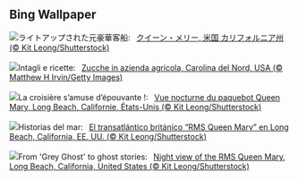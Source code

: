 ## Bing Wallpaper
![](https://www.bing.com/th?id=OHR.QueenMary_JA-JP3893109028_UHD.jpg&w=1000)ライトアップされた元豪華客船:&nbsp;&ensp;[クイーン・メリー, 米国 カリフォルニア州 (© Kit Leong/Shutterstock)](https://www.bing.com/th?id=OHR.QueenMary_JA-JP3893109028_UHD.jpg)
<br><br/>
![](https://www.bing.com/th?id=OHR.PumpkinFarm_IT-IT9478392413_UHD.jpg&w=1000)Intagli e ricette:&nbsp;&ensp;[Zucche in azienda agricola, Carolina del Nord, USA (© Matthew H Irvin/Getty Images)](https://www.bing.com/th?id=OHR.PumpkinFarm_IT-IT9478392413_UHD.jpg)
<br><br/>
![](https://www.bing.com/th?id=OHR.QueenMary_FR-FR8887233581_UHD.jpg&w=1000)La croisière s’amuse d’épouvante !:&nbsp;&ensp;[Vue nocturne du paquebot Queen Mary, Long Beach, Californie, États-Unis (© Kit Leong/Shutterstock)](https://www.bing.com/th?id=OHR.QueenMary_FR-FR8887233581_UHD.jpg)
<br><br/>
![](https://www.bing.com/th?id=OHR.QueenMary_ES-ES3516526290_UHD.jpg&w=1000)Historias del mar:&nbsp;&ensp;[El transatlántico británico “RMS Queen Mary” en Long Beach, California, EE. UU. (© Kit Leong/Shutterstock)](https://www.bing.com/th?id=OHR.QueenMary_ES-ES3516526290_UHD.jpg)
<br><br/>
![](https://www.bing.com/th?id=OHR.QueenMary_EN-GB3607133063_UHD.jpg&w=1000)From 'Grey Ghost' to ghost stories:&nbsp;&ensp;[Night view of the RMS Queen Mary, Long Beach, California, United States (© Kit Leong/Shutterstock)](https://www.bing.com/th?id=OHR.QueenMary_EN-GB3607133063_UHD.jpg)
<br><br/>
